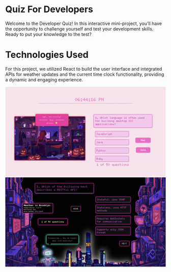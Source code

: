 # Quiz For Developers 

Welcome to the Developer Quiz! In this interactive mini-project, you'll have the opportunity to challenge yourself and test your development skills. Ready to put your knowledge to the test?

# Technologies Used

For this project, we utilized React to build the user interface and integrated APIs for weather updates and the current time clock functionality, providing a dynamic and engaging experience.

![Quiz Screenshot](/Screenshot%202.png)
![Quiz Screenshot](/Screenshot%203.png)